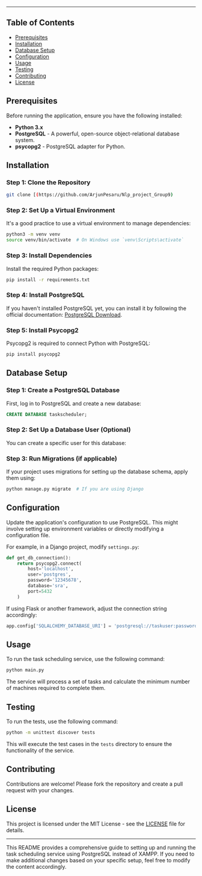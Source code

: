 

---
## Table of Contents

- [Prerequisites](#prerequisites)
- [Installation](#installation)
- [Database Setup](#database-setup)
- [Configuration](#configuration)
- [Usage](#usage)
- [Testing](#testing)
- [Contributing](#contributing)
- [License](#license)

## Prerequisites

Before running the application, ensure you have the following installed:

- **Python 3.x**
- **PostgreSQL** - A powerful, open-source object-relational database system.
- **psycopg2** - PostgreSQL adapter for Python.

## Installation

### Step 1: Clone the Repository

```bash
git clone [(https://github.com/ArjunPesaru/Nlp_project_Group9)

```

### Step 2: Set Up a Virtual Environment

It's a good practice to use a virtual environment to manage dependencies:

```bash
python3 -m venv venv
source venv/bin/activate  # On Windows use `venv\Scripts\activate`
```

### Step 3: Install Dependencies

Install the required Python packages:

```bash
pip install -r requirements.txt
```

### Step 4: Install PostgreSQL

If you haven't installed PostgreSQL yet, you can install it by following the official documentation: [PostgreSQL Download](https://www.postgresql.org/download/).

### Step 5: Install Psycopg2

Psycopg2 is required to connect Python with PostgreSQL:

```bash
pip install psycopg2
```

## Database Setup

### Step 1: Create a PostgreSQL Database

First, log in to PostgreSQL and create a new database:

```sql
CREATE DATABASE taskscheduler;
```

### Step 2: Set Up a Database User (Optional)

You can create a specific user for this database:


### Step 3: Run Migrations (if applicable)

If your project uses migrations for setting up the database schema, apply them using:

```bash
python manage.py migrate  # If you are using Django
```

## Configuration

Update the application's configuration to use PostgreSQL. This might involve setting up environment variables or directly modifying a configuration file.

For example, in a Django project, modify `settings.py`:

```python
def get_db_connection():
    return psycopg2.connect(
        host='localhost',
        user='postgres',
        password='12345678',
        database='sra',
        port=5432
    )
```

If using Flask or another framework, adjust the connection string accordingly:

```python
app.config['SQLALCHEMY_DATABASE_URI'] = 'postgresql://taskuser:password@localhost/taskscheduler'
```

## Usage

To run the task scheduling service, use the following command:

```bash
python main.py
```

The service will process a set of tasks and calculate the minimum number of machines required to complete them.

## Testing

To run the tests, use the following command:

```bash
python -m unittest discover tests
```

This will execute the test cases in the `tests` directory to ensure the functionality of the service.

## Contributing

Contributions are welcome! Please fork the repository and create a pull request with your changes.

## License

This project is licensed under the MIT License - see the [LICENSE](LICENSE) file for details.

---

This README provides a comprehensive guide to setting up and running the task scheduling service using PostgreSQL instead of XAMPP. If you need to make additional changes based on your specific setup, feel free to modify the content accordingly.

